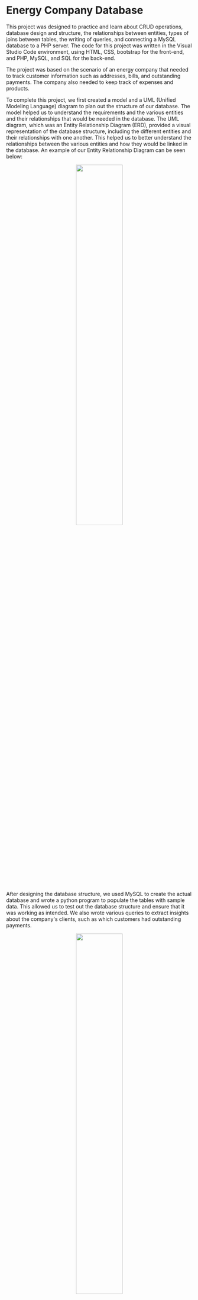 <h1> Energy Company Database </h1>
This project was designed to practice and learn about CRUD operations, database design and structure, the relationships between entities, types of joins between tables, the writing of queries, and connecting a MySQL database to a PHP server. The code for this project was written in the Visual Studio Code environment, using HTML, CSS, bootstrap for the front-end, and PHP, MySQL, and SQL for the back-end.

The project was based on the scenario of an energy company that needed to track customer information such as addresses, bills, and outstanding payments. The company also needed to keep track of expenses and products.

To complete this project, we first created a model and a UML (Unified Modeling Language) diagram to plan out the structure of our database. The model helped us to understand the requirements and the various entities and their relationships that would be needed in the database. The UML diagram, which was an Entity Relationship Diagram (ERD), provided a visual representation of the database structure, including the different entities and their relationships with one another. This helped us to better understand the relationships between the various entities and how they would be linked in the database. An example of our Entity Relationship Diagram can be seen below:



<p align="center">
  <img src="https://user-images.githubusercontent.com/63931307/175831126-e65b770c-7706-43ec-a271-d4cce1adee80.png" style="width: 50%; height: 50%;">
</p>


After designing the database structure, we used MySQL to create the actual database and wrote a python program to populate the tables with sample data. This allowed us to test out the database structure and ensure that it was working as intended. We also wrote various queries to extract insights about the company's clients, such as which customers had outstanding payments.


<p align="center">
  <img src="https://user-images.githubusercontent.com/63931307/175831159-b1336aee-9551-4254-a76d-66260b74deaf.png" style="width: 50%; height: 50%;">
</p>



Users can use the website to fill in queries and retrieve the necessary information from the database. The results of these queries are displayed on the website and styled using bootstrap. An example of the results of a query on the website can be seen below:


<p align="center">
  <img src="https://user-images.githubusercontent.com/63931307/175831493-388c4445-ee59-40f9-ab4c-431f2c2a1e1a.png" style="width: 50%; height: 50%;">
</p>

Overall, this project provided valuable practice in database design, querying, and server setup. It also resulted in a useful tool for the fictional energy company to track and manage their customer and financial information. The website with forms for users to fill in queries and the use of bootstrap to style the results provided a user-friendly interface for users to interact with the database and retrieve the information they needed.
